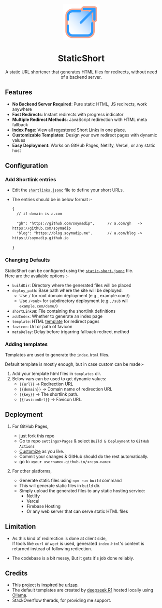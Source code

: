 <div align="center">
  <img 
    src="Assets/icon.png" 
    width=120 
    alt="static-short"
  >
  <h1>StaticShort</h1>
  <p>A static URL shortener that generates HTML files for redirects, without need of a backend server.</p>
</div>

## Features

- **No Backend Server Required**: Pure static HTML, JS redirects, work anywhere
- **Fast Redirects**: Instant redirects with progress indicator
- **Multiple Redirect Methods**: JavaScript redirection with HTML meta fallback
- **Index Page**: View all regestered Short Links in one place.
- **Customizable Templates**: Design your own redirect pages with dynamic values 
- **Easy Deployment**: Works on GitHub Pages, Netlify, Vercel, or any static host


## Configuration


### Add Shortlink entries

- Edit the [`shortlinks.jsonc`](./shortlinks.jsonc) file to define your short URLs.

- The entries should be in below format :-
  ```jsonc
  {
    // if domain is a.com

    "gh": "https://github.com/soymadip",      // a.com/gh   -> https://github.com/soymadip
    "blog": "https://blog.soymadip.me",       // a.com/blog -> https://soymadip.github.io

  }
  ```

### Changing Defaults

StaticShort can be configured using the [`static-short.jsonc`](./static-short.jsonc) file.<br> 
Here are the available options :-

- `buildDir`: Directory where the generated files will be placed
- `deploy_path`: Base path where the site will be deployed.
    - Use `/` for root domain deployment (e.g., example.com/)
    - Use `/<sub>` for subdirectory deployment (e.g., `/sub` will `example.com/demo/`)
- `shortLinkDB`: File containing the shortlink definitions
- `addIndex`: Whether to generate an index page
- `template`: HTML [template](#adding-templates) for redirect pages
- `favicon`: Url or path of favicon
- `metaDelay`: Delay before trigarring fallback redirect method


### Adding templates

Templates are used to generate the `index.html` files. 

Default template is mostly enough, but in case custom can be made:-

1. Add your template html files in `templates` dir.
2. Below vars can be used to get dynamic values:
   - `{{url}}` -> Redirection URL
   - `{{domain}}` -> Domain name of redirection URL
   - `{{key}}` -> The shortlink path.
   - `{{faviconUrl}}` -> Favicon URL.


## Deployment

1. For GitHub Pages, 
    - just fork this repo
    - Go to repo `settings`>`Pages` & select `Build & Deployment` to `GitHub Actions`
    - [Customize](#configuration) as you like.
    - Commit your changes & GitHub should do the rest automatically.
    - go to `<your username>.github.io/<repo-name>`

2. For other platforms, 
    - Generate static files using `npm run build` command
    - This will generate static files in `build` dir.
    - Simply upload the generated files to any static hosting service:
        - Netlify
        - Vercel
        - Firebase Hosting
        - Or any web server that can serve static HTML files


## Limitation

- As this kind of redirection is done at client side,<br>
  If tools like `curl` or `wget` is used, generated `index.html`'s content is returned instead of following rediection.

- The codebase is a bit messy, But it gets it's job done reliably.


## Credits

- This project is inspired be [urlzap](https://github.com/brunoluiz/urlzap).
- The default templates are created by [deepseek R1](https://www.deepseek.com/) hosted locally using [Ollama](https://ollama.com/library/deepseek-r1).
- StackOverflow therads, for providing me support.
